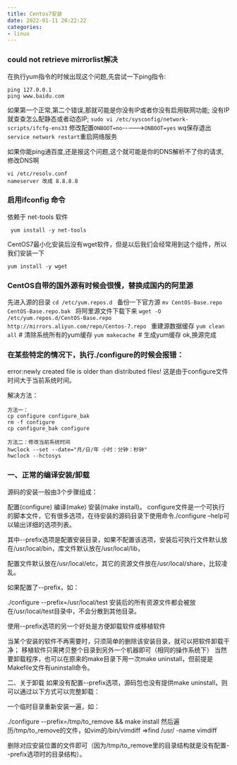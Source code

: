 ```yaml
---
title: Centos7安装 
date: 2022-01-11 20:22:22
categories:
- linux
---
```



### could not retrieve mirrorlist解决

在执行yum指令的时候出现这个问题,先尝试一下ping指令:

```
ping 127.0.0.1
ping www.baidu.com
```

如果第一个正常,第二个错误,那就可能是你没有IP或者你没有启用联网功能;
没有IP就查查怎么配静态或者动态IP;
`sudo vi /etc/sysconfig/network-scripts/ifcfg-ens33`
修改配置`ONBOOT=no`----->`ONBOOT=yes`
wq保存退出
`service network restart`重启网络服务

如果你能ping通百度,还是报这个问题,这个就可能是你的DNS解析不了你的请求,修改DNS啊
```
vi /etc/resolv.conf
nameserver 改成 8.8.8.8
```
### 启用ifconfig 命令

依赖于 net-tools 软件

` yum install -y net-tools`

CentOS7最小化安装后没有wget软件，但是以后我们会经常用到这个组件，所以我们安装一下

` yum install -y wget `

### CentOS自带的国外源有时候会很慢，替换成国内的阿里源

先进入源的目录 
`cd /etc/yum.repos.d `
备份一下官方源 
`mv CentOS-Base.repo CentOS-Base.repo.bak `
将阿里源文件下载下来 
`wget -O /etc/yum.repos.d/CentOS-Base.repo http://mirrors.aliyun.com/repo/Centos-7.repo `
重建源数据缓存 
`yum clean all`     # 清除系统所有的yum缓存
`yum makecache `# 生成yum缓存
ok,换源完成

### 在某些特定的情况下，执行./configure的时候会报错：

error:newly created file is older than distributed files!
这是由于configure文件时间大于当前系统时间。

解决方法：
```
方法一：
cp configure configure_bak
rm -f configure
cp configure_bak configure

方法二：修改当前系统时间
hwclock --set --date="月/日/年 小时：分钟：秒钟"
hwclock --hctosys
```


### 一、正常的编译安装/卸载
源码的安装一般由3个步骤组成：

配置(configure)
编译(make)
安装(make install)。
configure文件是一个可执行的脚本文件，它有很多选项，在待安装的源码目录下使用命令./configure –help可以输出详细的选项列表。

其中--prefix选项是配置安装目录，如果不配置该选项，安装后可执行文件默认放在/usr/local/bin，库文件默认放在/usr/local/lib，

配置文件默认放在/usr/local/etc，其它的资源文件放在/usr/local/share，比较凌乱。

如果配置了--prefix，如：

./configure --prefix=/usr/local/test
安装后的所有资源文件都会被放在/usr/local/test目录中，不会分散到其他目录。

使用--prefix选项的另一个好处是方便卸载软件或移植软件

当某个安装的软件不再需要时，只须简单的删除该安装目录，就可以把软件卸载干净；
移植软件只需拷贝整个目录到另外一个机器即可（相同的操作系统下）
当然要卸载程序，也可以在原来的make目录下用一次make uninstall，但前提是Makefile文件有uninstall命令。

二、关于卸载
如果没有配置--prefix选项，源码包也没有提供make uninstall，则可以通过以下方式可以完整卸载：

一个临时目录重新安装一遍，如：

  ./configure --prefix=/tmp/to_remove && make install
然后遍历/tmp/to_remove的文件，如vim的/bin/vimdiff =>find /usr/ -name vimdiff

删除对应安装位置的文件即可（因为/tmp/to_remove里的目录结构就是没有配置--prefix选项时的目录结构）。